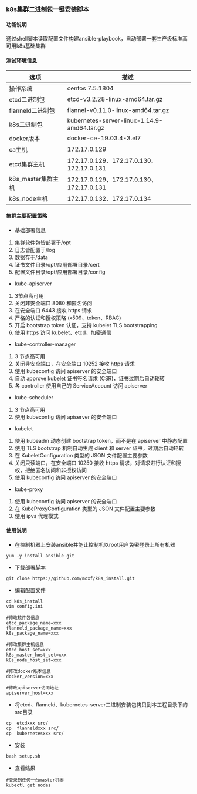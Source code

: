 ### k8s集群二进制包一键安装脚本
#### 功能说明
通过shell脚本读取配置文件构建ansible-playbook，自动部署一套生产级标准高可用k8s基础集群

#### 测试环境信息
|选项|描述|
|----|----|
|操作系统|centos 7.5.1804|
|etcd二进制包|etcd-v3.2.28-linux-amd64.tar.gz|
|flanneld二进制包|flannel-v0.11.0-linux-amd64.tar.gz|
|k8s二进制包|kubernetes-server-linux-1.14.9-amd64.tar.gz|
|docker版本|docker-ce-19.03.4-3.el7|
|ca主机|172.17.0.129|
|etcd集群主机|172.17.0.129、172.17.0.130、172.17.0.131|
|k8s_master集群主机|172.17.0.129、172.17.0.130、172.17.0.131|
|k8s_node主机|172.17.0.132、172.17.0.134|

#### 集群主要配置策略
- 基础部署信息
1. 集群软件包皆部署于/opt
2. 日志皆配置于/log
3. 数据存于/data
4. 证书文件目录/opt/应用部署目录/cert
5. 配置文件目录/opt/应用部署目录/config

- kube-apiserver
1. 3节点高可用
2. 关闭非安全端口 8080 和匿名访问
3. 在安全端口 6443 接收 https 请求
4. 严格的认证和授权策略 (x509、token、RBAC)
5. 开启 bootstrap token 认证，支持 kubelet TLS bootstrapping
6. 使用 https 访问 kubelet、etcd，加密通信

- kube-controller-manager
1. 3 节点高可用
2. 关闭非安全端口，在安全端口 10252 接收 https 请求
3. 使用 kubeconfig 访问 apiserver 的安全端口
4. 自动 approve kubelet 证书签名请求 (CSR)，证书过期后自动轮转
5. 各 controller 使用自己的 ServiceAccount 访问 apiserver

- kube-scheduler
1. 3 节点高可用
2. 使用 kubeconfig 访问 apiserver 的安全端口

- kubelet
1. 使用 kubeadm 动态创建 bootstrap token，而不是在 apiserver 中静态配置
2. 使用 TLS bootstrap 机制自动生成 client 和 server 证书，过期后自动轮转
3. 在 KubeletConfiguration 类型的 JSON 文件配置主要参数
4. 关闭只读端口，在安全端口 10250 接收 https 请求，对请求进行认证和授权，拒绝匿名访问和非授权访问
5. 使用 kubeconfig 访问 apiserver 的安全端口

- kube-proxy
1. 使用 kubeconfig 访问 apiserver 的安全端口
2. 在 KubeProxyConfiguration 类型的 JSON 文件配置主要参数
3. 使用 ipvs 代理模式


#### 使用说明
- 在控制机器上安装ansible并能让控制机以root用户免密登录上所有机器
```
yum -y install ansible git
```

- 下载部署脚本
```
git clone https://github.com/moxf/k8s_install.git
```

- 编辑配置文件
```
cd k8s_install
vim config.ini 

#修改软件包信息
etcd_package_name=xxx
flanneld_package_name=xxx
k8s_package_name=xxx

#修改集群主机信息
etcd_host_set=xxx
k8s_master_host_set=xxx
k8s_node_host_set=xxx

#修改docker版本信息
docker_version=xxx

#修改apiserver访问地址
apiserver_host=xxx
```

- 将etcd、flanneld、kubernetes-server二进制安装包拷贝到本工程目录下的src目录
```
cp  etcdxxx src/
cp  flanneldxxx src/
cp  kubernetesxxx src/
```

- 安装
```
bash setup.sh
```

- 查看结果
```
#登录到任何一台master机器
kubectl get nodes
```
